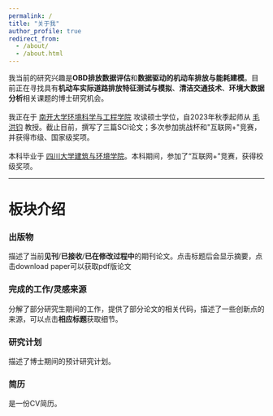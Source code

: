 ```yaml
---
permalink: /
title: "关于我"
author_profile: true
redirect_from: 
  - /about/
  - /about.html
---
```


我当前的研究兴趣是**OBD排放数据评估**和**数据驱动的机动车排放与能耗建模**。目前正在寻找具有**机动车实际道路排放特征测试与模拟**、**清洁交通技术**、**环境大数据分析**相关课题的博士研究机会。  
<br>
我正在于 <a href="https://env.nankai.edu.cn">南开大学环境科学与工程学院</a> 攻读硕士学位，自2023年秋季起师从 <a href="https://env.nankai.edu.cn/2019/0612/c14180a177249/page.htm">毛洪钧</a> 教授。截止目前，撰写了三篇SCI论文；多次参加挑战杯和"互联网+"竞赛，并获得市级、国家级奖项。  
<br/>
本科毕业于 <a href="https://acem.scu.edu.cn/">四川大学建筑与环境学院</a>。本科期间，参加了“互联网+”竞赛，获得校级奖项。


---
# 板块介绍  
### 出版物
描述了当前**见刊**/**已接收**/**已在修改过程中**的期刊论文。点击标题后会显示摘要，点击download paper可以获取pdf版论文  
### 完成的工作/灵感来源
分解了部分研究生期间的工作，提供了部分论文的相关代码，描述了一些创新点的来源，可以点击**相应标题**获取细节。  
### 研究计划
描述了博士期间的预计研究计划。  
### 简历
是一份CV简历。
